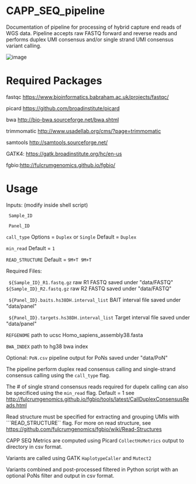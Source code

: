 # CAPP_SEQ_pipeline

Documentation of pipeline for processing of hybrid capture end reads of WGS data. Pipeline accepts raw FASTQ forward and reverse reads and performs duplex UMI consensus and/or single strand UMI consensus variant calling.

![image](https://user-images.githubusercontent.com/92883998/157908176-ae0d0d86-72b1-4748-ac74-dd3d2ea2d08f.png)


# Required Packages

fastqc https://www.bioinformatics.babraham.ac.uk/projects/fastqc/

picard https://github.com/broadinstitute/picard

bwa http://bio-bwa.sourceforge.net/bwa.shtml

trimmomatic http://www.usadellab.org/cms/?page=trimmomatic

samtools http://samtools.sourceforge.net/

GATK4: https://gatk.broadinstitute.org/hc/en-us

fgbio:http://fulcrumgenomics.github.io/fgbio/


# Usage

Inputs: (modify inside shell script)

``` Sample_ID``` 

``` Panel_ID``` 

```call_type```  Options = ```Duplex``` or ```Single``` Default = ```Duplex```

```min_read``` Default = ```1```

```READ_STRUCTURE``` Default = ```9M+T 9M+T```




Required Files:

``` ${Sample_ID}_R1.fastq.gz```  raw R1 FASTQ saved under "data/FASTQ"
``` ${Sample_ID}_R2.fastq.gz```  raw R2 FASTQ saved under "data/FASTQ"

``` ${Panel_ID}.baits.hs38DH.interval_list```   BAIT interval file saved under "data/panel"

``` ${Panel_ID}.targets.hs38DH.interval_list```   Target interval file saved under "data/panel"

```REFGENOME``` path to ucsc Homo_sapiens_assembly38.fasta

```BWA_INDEX``` path to hg38 bwa index

Optional:  ```PoN.csv``` pipeline output for PoNs saved under "data/PoN" 

The pipeline perform duplex read consensus calling and single-strand consensus calling using the ```call_type``` flag.

The # of single strand consensus reads required for dupelx calling can also be specificed using the ```min_read``` flag. Default = 1 see http://fulcrumgenomics.github.io/fgbio/tools/latest/CallDuplexConsensusReads.html

Read structure must be specified for extracting and grouping UMIs with ```READ_STRUCTURE`` flag. For more on read structure, see https://github.com/fulcrumgenomics/fgbio/wiki/Read-Structures


CAPP SEQ Metrics are computed using Picard ```CollectHsMetrics``` output to directory in csv format.

Variants are called using GATK ```HaplotypeCaller``` and ```Mutect2```

Variants combined and post-processed filtered in Python script with an optional PoNs filter and output in csv format.

